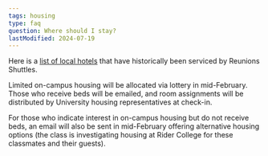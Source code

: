 ```yaml
---
tags: housing
type: faq
question: Where should I stay?
lastModified: 2024-07-19
---
```


Here is a [list of local hotels](https://docs.google.com/spreadsheets/d/1chWYFV69EQlY-L3wMB8wqE0hravAz8YuFYw_Y0W5qkk/edit?gid=0#gid=0) that have historically been serviced by Reunions Shuttles.

Limited on-campus housing will be allocated via lottery in mid-February. Those who receive beds will be emailed, and room assignments will be distributed by University housing representatives at check-in.

For those who indicate interest in on-campus housing but do not receive beds, an email will also be sent in mid-February offering alternative housing options (the class is investigating housing at Rider College for these classmates and their guests).
